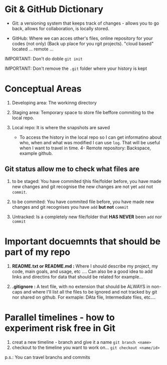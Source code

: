 # Git & GitHub Dictionary

- Git: a versioning system that keeps track of changes - allows you to go back, allows for collaboration, is locally stored.

- GitHub: Where we can acces other's files, online repository for your codes (not only) (Back up place for you rgit projects). "cloud based" located ... remote ...

IMPORTANT: Don't do doble `git init`

IMPORTANT: Don't remove the `.git` folder where your history is kept

# Conceptual Areas

1. Developing area: The workinng directory

2. Staging area: Temporary space to store file beffore commiting to the local repo.

3. Local repo: It is where the snapshots are saved
   
   - To access the history in the local repo so I can get informatino about who, when and what was modified I can use `log`. That will be useful when I want to travel in time.
4- Remote repository: Backspace, example github.

## Git status allow me to check what files are

1. to be staged: You have commited tjhis file/folder before, you have made new changes and git recognise the new changes are not yet `add` not `commit`.

2. to be commited: You have commited file before, you have made new changes and git recognises you have `add` **but not** `commit`

3. Untracked: Is a completely new file/folder that **HAS NEVER** been `add` nor `commit`

# Important docuemnts that should be part of my repo

1.  **README.txt or README.md :** Where I should describe my project, my code, main goals, and usage, etc .... Can also be a good idea to add links and directins for data that should be related for example...

2. **.gitignore :** A text file, with no extension that should be ALWAYS in non-caps and where I'll list all the files to be ignored and not tracked by git nor shared on github. For exmaple: DAta file, Intermediate files, etc....


# Parallel timelines - how to experiment risk free in Git

1. creat a new timeline - branch and give it a name
`git branch <name>`
2. checkout to the timeline you want to work on...
`git checkout <name/id>`

p.s.: You can travel branchs and commits